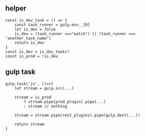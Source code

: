 ## helper
    const is_dev_task = () => {
        const task_runner = gulp.env._[0]
        let is_dev = false
        is_dev = (task_runner ==="watch") || (task_runner === "another_task_name")
        return is_dev
    }
    const is_dev = is_dev_task()
    const is_prod = !is_dev

## gulp task

    gulp.task('js', ()=>{
        let stream = gulp.src(...)

        stream = is_prod
            ? stream.pipe(prod_plugin).pipe(...)
            : stream // nothing

        stream = stream.pipe(rest_plugins).pipe(gulp.dest(...))
        
        return stream
    }
